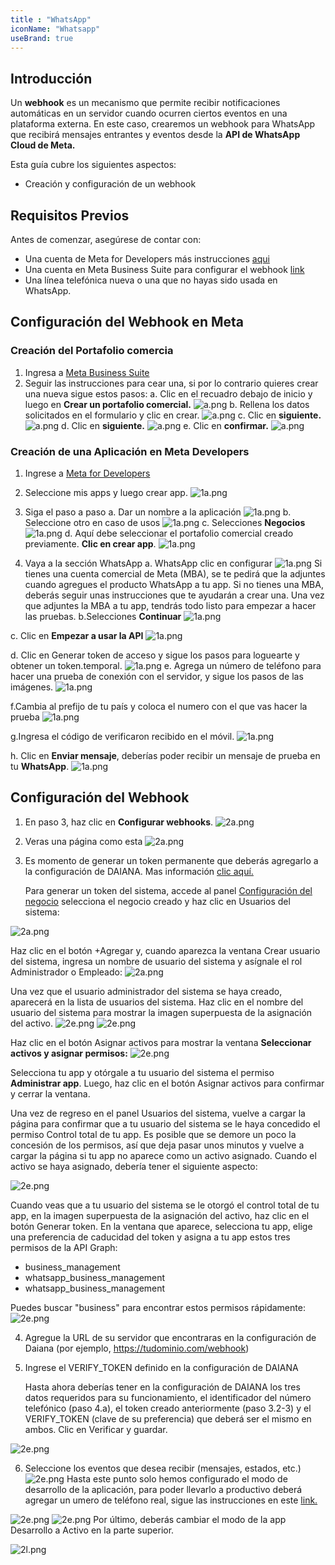 ```yaml
---
title : "WhatsApp"
iconName: "Whatsapp"
useBrand: true
---
```



## **Introducción**

Un **webhook** es un mecanismo que permite recibir notificaciones automáticas en un servidor cuando ocurren ciertos eventos en una plataforma externa. En este caso, crearemos un webhook para WhatsApp que recibirá mensajes entrantes y eventos desde la **API de WhatsApp Cloud de Meta.**


Esta guía cubre los siguientes aspectos:
- Creación y configuración de un webhook

## Requisitos Previos

Antes de comenzar, asegúrese de contar con:
-	Una cuenta de Meta for Developers más instrucciones [aqui](https://developers.facebook.com/docs/development/register)
-	Una cuenta en Meta Business Suite para configurar el webhook [link](https://business.facebook.com/)
-	Una línea telefónica nueva o una que no hayas sido usada en WhatsApp.

## Configuración del Webhook en Meta
### Creación del Portafolio comercia

1.	Ingresa a [Meta Business Suite](https://business.facebook.com/)
2. Seguir las instrucciones para cear una, si por lo contrario quieres crear una nueva sigue estos pasos:
a. Clic en el recuadro debajo de inicio y luego en **Crear un portafolio comercial.**
![a.png](/img/integraciones/whatsapp/a.png)
b. Rellena los datos solicitados en el formulario y clic en crear. 
![a.png](/img/integraciones/whatsapp/b.png)
c.	Clic en **siguiente.** 
![a.png](/img/integraciones/whatsapp/c.png)
d.	Clic en **siguiente.** 
![a.png](/img/integraciones/whatsapp/d.png)
e.	Clic en **confirmar.** 
![a.png](/img/integraciones/whatsapp/e.png)

### Creación de una Aplicación en Meta Developers

1. Ingrese a [Meta for Developers](https://developers.facebook.com/)
2.	Seleccione mis apps y luego crear app.
![1a.png](/img/integraciones/whatsapp/1a.png)
3.	Siga el paso a paso
a.	Dar un nombre a la aplicación
![1a.png](/img/integraciones/whatsapp/1b.png)
b. Seleccione otro en caso de usos
![1a.png](/img/integraciones/whatsapp/1c.png)
c. Selecciones **Negocios**
![1a.png](/img/integraciones/whatsapp/1d.png)
d. Aquí debe seleccionar el portafolio comercial creado previamente. **Clic en crear app**.
![1a.png](/img/integraciones/whatsapp/1e.png)

4.	Vaya a la sección WhatsApp 
a.	WhatsApp clic en configurar
![1a.png](/img/integraciones/whatsapp/1.png)
Si tienes una cuenta comercial de Meta (MBA), se te pedirá que la adjuntes cuando agregues el producto WhatsApp a tu app. Si no tienes una MBA, deberás seguir unas instrucciones que te ayudarán a crear una. Una vez que adjuntes la MBA a tu app, tendrás todo listo para empezar a hacer las pruebas.
b.Selecciones **Continuar**
![1a.png](/img/integraciones/whatsapp/1g.png)

c. Clic en **Empezar a usar la API**
![1a.png](/img/integraciones/whatsapp/1h.png)

d. Clic en Generar token de acceso y sigue los pasos para loguearte y obtener un token.temporal.
![1a.png](/img/integraciones/whatsapp/1i.png)
e. Agrega un número de teléfono para hacer una prueba de conexión con el servidor, y sigue los pasos de las imágenes. 
![1a.png](/img/integraciones/whatsapp/1j.png)
 
f.Cambia al prefijo de tu país y coloca el numero con el que vas hacer la prueba
![1a.png](/img/integraciones/whatsapp/1q.png)

g.Ingresa el código de verificaron recibido en el móvil.
![1a.png](/img/integraciones/whatsapp/1k.png)

h. Clic en **Enviar mensaje**, deberías poder recibir un mensaje de prueba en tu **WhatsApp**.
![1a.png](/img/integraciones/whatsapp/1l.png)


## Configuración del Webhook
1.	En paso 3, haz clic en **Configurar webhooks**.
![2a.png](/img/integraciones/whatsapp/2a.png)
2.	Veras una página como esta
![2a.png](/img/integraciones/whatsapp/2b.png)

3. Es momento de generar un token permanente que deberás agregarlo a la configuración de DAIANA. Mas información [clic aquí.](https://developers.facebook.com/docs/whatsapp/business-management-api/get-started#business-integration-system-user-access-tokens)

    Para generar un token del sistema, accede al panel [Configuración del negocio](https://business.facebook.com/business/loginpage/?next=https%3A%2F%2Fbusiness.facebook.com%2Fsettings%2F) selecciona el negocio creado y haz clic en Usuarios del sistema:
  
![2a.png](/img/integraciones/whatsapp/2c.png)

Haz clic en el botón +Agregar y, cuando aparezca la ventana Crear usuario del sistema, ingresa un nombre de usuario del sistema y asígnale el rol Administrador o Empleado:
![2a.png](/img/integraciones/whatsapp/2d.png)

Una vez que el usuario administrador del sistema se haya creado, aparecerá en la lista de usuarios del sistema. Haz clic en el nombre del usuario del sistema para mostrar la imagen superpuesta de la asignación del activo.
![2e.png](/img/integraciones/whatsapp/2e.png)
![2e.png](/img/integraciones/whatsapp/2f.png)

Haz clic en el botón Asignar activos para mostrar la ventana **Seleccionar activos y asignar permisos:**
![2e.png](/img/integraciones/whatsapp/2g.png)

Selecciona tu app y otórgale a tu usuario del sistema el permiso **Administrar app**. Luego, haz clic en el botón Asignar activos para confirmar y cerrar la ventana.

Una vez de regreso en el panel Usuarios del sistema, vuelve a cargar la página para confirmar que a tu usuario del sistema se le haya concedido el permiso Control total de tu app. Es posible que se demore un poco la concesión de los permisos, así que deja pasar unos minutos y vuelve a cargar la página si tu app no aparece como un activo asignado. Cuando el activo se haya asignado, debería tener el siguiente aspecto:

![2e.png](/img/integraciones/whatsapp/2h.png)

Cuando veas que a tu usuario del sistema se le otorgó el control total de tu app, en la imagen superpuesta de la asignación del activo, haz clic en el botón Generar token. En la ventana que aparece, selecciona tu app, elige una preferencia de caducidad del token y asigna a tu app estos tres permisos de la API Graph:

- business_management
- whatsapp_business_management
- whatsapp_business_management

Puedes buscar "business" para encontrar estos permisos rápidamente:
![2e.png](/img/integraciones/whatsapp/2i.png)


4.	Agregue la URL de su servidor que encontraras en la configuración de Daiana (por ejemplo, https://tudominio.com/webhook)
5.	Ingrese el VERIFY_TOKEN definido en la configuración de DAIANA

    Hasta ahora deberías tener en la configuración de DAIANA los tres datos requeridos para su funcionamiento, el identificador del número telefónico (paso 4.a), el token creado anteriormente (paso 3.2-3) y el VERIFY_TOKEN (clave de su preferencia) que deberá ser el mismo en ambos. Clic en Verificar y guardar.

![2e.png](/img/integraciones/whatsapp/2j.png)

6.	Seleccione los eventos que desea recibir (mensajes, estados, etc.)
![2e.png](/img/integraciones/whatsapp/2q.png)
Hasta este punto solo hemos configurado el modo de desarrollo de la aplicación, para poder llevarlo a productivo deberá agregar un umero de teléfono real, sigue las instrucciones en este [link.](https://developers.facebook.com/docs/whatsapp/cloud-api/phone-numbers)

![2e.png](/img/integraciones/whatsapp/2k.png)
![2e.png](/img/integraciones/whatsapp/2l.png)
Por último, deberás cambiar el modo de la app Desarrollo a Activo en la parte superior.

![2l.png](/img/integraciones/whatsapp/2m.png)
